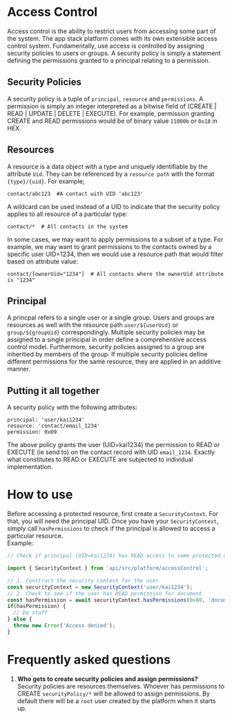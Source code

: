Access Control
===

Access control is the ability to restrict users from accessing some part of the system. The app stack platform 
comes with its own extensible access control system. Fundamentally, use access is controlled by assigning 
security policies to users or groups. A security policy is simply a statement defining the permissions granted 
to a principal relating to a permission. 

Security Policies
---
A security policy is a tuple of `principal`, `resource` and `permissions`. A permission is simply an integer 
interpreted as a bitwise field of (CREATE | READ | UPDATE | DELETE | EXECUTE). For example, permission granting
CREATE and READ permissions would be of binary value `11000b` or `0x18` in HEX.

Resources 
---
A resource is a data object with a type and uniquely identifiable by the attribute `Uid`. They can be
referenced by a `resource path` with the format `{type}/{uid}`. For example;

```
contact/abc123  #A contact with UID 'abc123'
```
A wildcard can be used instead of a UID to indicate that the security policy applies to all resource of a particular
type:
```
contact/*  # All contacts in the system
```
In some cases, we may want to apply permissions to a subset of a type. For example, we may want to grant permissions to 
the contacts owned by a specific user UID=1234, then we would use a resource path that would filter based on attribute 
value:
```
contact/[ownerUid="1234"]  # All contacts where the ownerUid attribute is "1234"
```

Principal
---
A princpal refers to a single user or a single group. Users and groups are resources as well with the resource path
`user/${userUid}` or `group/${groupUid}` correspondingly. Multiple security policies may be assigned to a single principal
in order define a comprehensive access control model. Furthermore, security policies assigned to a group are inheritied by 
members of the group. If multiple security policies define different permissions for the same resource, they are
applied in an additive manner. 

Putting it all together
---
A security policy with the following attributes:
```
principal: 'user/kai1234'
resource: 'contact/email_1234'
permission: 0x09
```
The above policy grants the user (UID=kai1234) the permission to READ or EXECUTE (ie send to) on the contact record 
with UID `email_1234`. Exactly what constitutes to READ or EXECUTE are subjected to individual implementation. 

How to use
===
Before accessing a protected resource, first create a `SecurityContext`. For that, you will need the principal UID. Once
you have your `SecurityContext`, simply call `hasPermissions` to check if the principal is allowed to access a particular resource.  
Example:

```typescript
// Check if principal (UID=kai1234) has READ access to some protected document with UID="XYZ123"

import { SecurityContext } from 'api/src/platform/accessControl';

// 1. Construct the security context for the user
const securityContext = new SecurityContext('user/kai1234');
// 2. Check to see if the user has READ permission for document
const hasPermission = await securityContext.hasPermissions(0x80, 'document/XYZ123');
if(hasPermission) {
  // Do stuff
} else {
  throw new Error('Access denied');
}
```

Frequently asked questions
===
1. **Who gets to create security policies and assign permissions?**  
   Security policies are resources themselves. Whoever has permissions to CREATE `securityPolicy/*` will be allowed to
   assign permissions. By default there will be a `root` user created by the platform when it starts up.